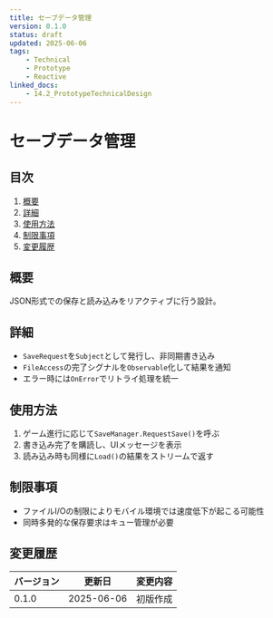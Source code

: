 ```yaml
---
title: セーブデータ管理
version: 0.1.0
status: draft
updated: 2025-06-06
tags:
    - Technical
    - Prototype
    - Reactive
linked_docs:
    - 14.2_PrototypeTechnicalDesign
---
```


# セーブデータ管理

## 目次

1. [概要](#概要)
2. [詳細](#詳細)
3. [使用方法](#使用方法)
4. [制限事項](#制限事項)
5. [変更履歴](#変更履歴)

## 概要

JSON形式での保存と読み込みをリアクティブに行う設計。

## 詳細

- `SaveRequest`を`Subject`として発行し、非同期書き込み
- `FileAccess`の完了シグナルを`Observable`化して結果を通知
- エラー時には`OnError`でリトライ処理を統一

## 使用方法

1. ゲーム進行に応じて`SaveManager.RequestSave()`を呼ぶ
2. 書き込み完了を購読し、UIメッセージを表示
3. 読み込み時も同様に`Load()`の結果をストリームで返す

## 制限事項

- ファイルI/Oの制限によりモバイル環境では速度低下が起こる可能性
- 同時多発的な保存要求はキュー管理が必要

## 変更履歴

| バージョン | 更新日     | 変更内容 |
| ---------- | ---------- | -------- |
| 0.1.0      | 2025-06-06 | 初版作成 |

